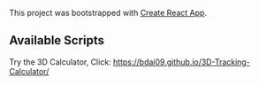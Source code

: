 This project was bootstrapped with [Create React App](https://github.com/facebook/create-react-app).

## Available Scripts

Try the 3D Calculator, Click: https://bdai09.github.io/3D-Tracking-Calculator/
